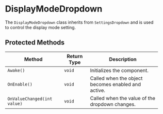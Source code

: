 # DisplayModeDropdown

The `DisplayModeDropdown` class inherits from `SettingsDropdown` and is used to control the display mode setting.

## Protected Methods

| Method               | Return Type | Description                                      |
| -------------------- | ----------- | ------------------------------------------------ |
| `Awake()`            | `void`      | Initializes the component.                       |
| `OnEnable()`         | `void`      | Called when the object becomes enabled and active. |
| `OnValueChanged(int value)` | `void` | Called when the value of the dropdown changes.   |
